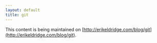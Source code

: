```yaml
---
layout: default
title: git
---
```


This content is being maintained on [http://erikeldridge.com/blog/git](http://erikeldridge.com/blog/git).
